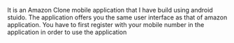 It is an Amazon Clone mobile application that I have build using android stuido. The application offers you the same user interface as that of amazon application. You have to first register with your mobile number in the application in order to use the application 
